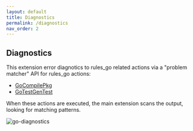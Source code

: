 ```yaml
---
layout: default
title: Diagnostics
permalink: /diagnostics
nav_order: 2
---
```


## Diagnostics

<p></p>

This extension error diagnotics to rules_go related actions via a "problem
matcher" API for rules_go actions:

- [GoCompilePkg](https://github.com/bazelbuild/rules_go/blob/440d3abcfcd691f6a374bbbc7f3f6a6acfc6f6e2/go/private/actions/compilepkg.bzl#L131)
- [GoTestGenTest](https://github.com/bazelbuild/rules_go/blob/384d2909c7be2c19fc878c7caa4bcb5ad367d535/go/private/rules/test.bzl#L115)

When these actions are executed, the main extension scans the output, looking
for matching patterns.

![go-diagnostics](https://user-images.githubusercontent.com/50580/97946290-37253180-1d47-11eb-8ec5-aa707d803e02.gif)

